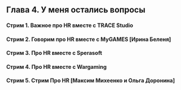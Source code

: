 ## Глава 4. У меня остались вопросы

#### **Стрим 1. Важное про HR вместе с TRACE Studio**



#### **Стрим 2. Говорим про HR вместе с MyGAMES [Ирина Беленя]**



#### **Стрим 3. Про HR вместе с Sperasoft**



#### **Стрим 4. Про HR вместе с Wargaming**



#### **Стрим 5. Стрим Про HR [Максим Михеенко и Ольга Доронина]**